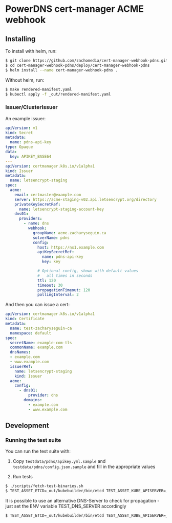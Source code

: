 # PowerDNS cert-manager ACME webhook

## Installing

To install with helm, run:

```bash
$ git clone https://github.com/zachomedia/cert-manager-webhook-pdns.git
$ cd cert-manager-webhook-pdns/deploy/cert-manager-webhook-pdns
$ helm install --name cert-manager-webhook-pdns .
```

Without helm, run:

```bash
$ make rendered-manifest.yaml
$ kubectl apply -f _out/rendered-manifest.yaml
```

### Issuer/ClusterIssuer

An example issuer:

```yaml
apiVersion: v1
kind: Secret
metadata:
  name: pdns-api-key
type: Opaque
data:
  key: APIKEY_BASE64
---
apiVersion: certmanager.k8s.io/v1alpha1
kind: Issuer
metadata:
  name: letsencrypt-staging
spec:
  acme:
    email: certmaster@example.com
    server: https://acme-staging-v02.api.letsencrypt.org/directory
    privateKeySecretRef:
      name: letsencrypt-staging-account-key
    dns01:
      providers:
        - name: dns
          webhook:
            groupName: acme.zacharyseguin.ca
            solverName: pdns
            config:
              host: https://ns1.example.com
              apiKeySecretRef:
                name: pdns-api-key
                key: key

              # Optional config, shown with default values
              #   all times in seconds
              ttl: 120
              timeout: 30
              propagationTimeout: 120
              pollingInterval: 2
```

And then you can issue a cert:

```yaml
apiVersion: certmanager.k8s.io/v1alpha1
kind: Certificate
metadata:
  name: test-zacharyseguin-ca
  namespace: default
spec:
  secretName: example-com-tls
  commonName: example.com
  dnsNames:
  - example.com
  - www.example.com
  issuerRef:
    name: letsencrypt-staging
    kind: Issuer
  acme:
    config:
      - dns01:
          provider: dns
        domains:
          - example.com
          - www.example.com

```

## Development

### Running the test suite

You can run the test suite with:

1. Copy `testdata/pdns/apikey.yml.sample` and `testdata/pdns/config.json.sample` and fill in the appropriate values

2. Run tests
```bash
$ ./scripts/fetch-test-binaries.sh
$ TEST_ASSET_ETCD=_out/kubebuilder/bin/etcd TEST_ASSET_KUBE_APISERVER=_out/kubebuilder/bin/kube-apiserver TEST_ASSET_KUBECTL=_out/kubebuilder/bin/kubectl TEST_ZONE_NAME=example.com. go test .
```

It is possible to use an alternative DNS-Server to check for propagation - just set the ENV variable TEST_DNS_SERVER accordingly

```bash
$ TEST_ASSET_ETCD=_out/kubebuilder/bin/etcd TEST_ASSET_KUBE_APISERVER=_out/kubebuilder/bin/kube-apiserver TEST_ASSET_KUBECTL=_out/kubebuilder/bin/kubectl TEST_DNS_SERVER="192.168.1.1:53" TEST_ZONE_NAME=example.com. go test .
```